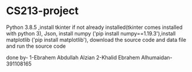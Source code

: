 # CS213-project
Python 3.8.5
,install tkinter if not already installed(tkinter comes installed with python 3), Json, install numpy ('pip install numpy==1.19.3'),install matplotlib ('pip install matplotlib'),
download the source code and data file and run the source code





done by-
1-Ebrahem Abdullah Alzian
2-Khalid Ebrahem Alhumaidan-391108165
